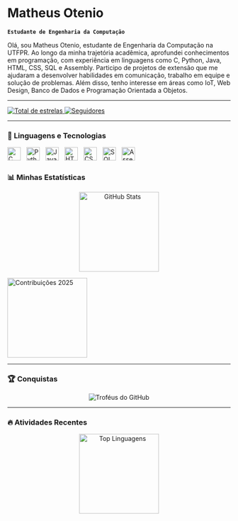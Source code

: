 # Matheus Otenio

**`Estudante de Engenharia da Computação`**

Olá, sou Matheus Otenio, estudante de Engenharia da Computação na UTFPR. Ao longo da minha trajetória acadêmica, aprofundei conhecimentos em programação, com experiência em linguagens como C, Python, Java, HTML, CSS, SQL e Assembly. Participo de projetos de extensão que me ajudaram a desenvolver habilidades em comunicação, trabalho em equipe e solução de problemas. Além disso, tenho interesse em áreas como IoT, Web Design, Banco de Dados e Programação Orientada a Objetos.

---

<p align="left">
    <a href="https://github.com/MatheusOtenio?tab=repositories&sort=stargazers">
        <img 
            alt="Total de estrelas" 
            title="Total de estrelas GitHub" 
            src="https://custom-icon-badges.demolab.com/github/stars/MatheusOtenio?color=55960c&style=for-the-badge&labelColor=488207&logo=star&label=estrelas"
        />
    </a>
    <a href="https://github.com/MatheusOtenio?tab=followers">
        <img 
            alt="Seguidores" 
            title="Me siga no GitHub" 
            src="https://custom-icon-badges.demolab.com/github/followers/MatheusOtenio?color=236ad3&labelColor=1155ba&style=for-the-badge&logo=github&label=Seguidores&logoColor=white"
        />
    </a>
</p>

---

### 🤖 Linguagens e Tecnologias

<img 
    align="left" 
    alt="C"
    title="C"
    width="30px" 
    style="padding-right: 10px;" 
    src="https://cdn.jsdelivr.net/gh/devicons/devicon/icons/c/c-original.svg" 
/>
<img 
    align="left" 
    alt="Python" 
    title="Python"
    width="30px" 
    style="padding-right: 10px;" 
    src="https://cdn.jsdelivr.net/gh/devicons/devicon/icons/python/python-original.svg" 
/>
<img 
    align="left" 
    alt="Java"
    title="Java"
    width="30px" 
    style="padding-right: 10px;" 
    src="https://cdn.jsdelivr.net/gh/devicons/devicon/icons/java/java-original.svg" 
/>
<img 
    align="left" 
    alt="HTML"
    title="HTML" 
    width="30px" 
    style="padding-right: 10px;" 
    src="https://cdn.jsdelivr.net/gh/devicons/devicon/icons/html5/html5-original.svg" 
/>
<img 
    align="left" 
    alt="CSS" 
    title="CSS"
    width="30px" 
    style="padding-right: 10px;" 
    src="https://cdn.jsdelivr.net/gh/devicons/devicon/icons/css3/css3-original.svg" 
/>
<img 
    align="left" 
    alt="SQL" 
    title="SQL"
    width="30px" 
    style="padding-right: 10px;" 
    src="https://cdn.jsdelivr.net/gh/devicons/devicon/icons/mysql/mysql-original.svg" 
/>
<img 
    align="left" 
    alt="Assembly" 
    title="Assembly"
    width="30px" 
    style="padding-right: 10px;" 
    src="https://cdn.jsdelivr.net/gh/devicons/devicon/icons/devicon/devicon-original.svg" 
/>

<br/>
<br/>

### 📊 Minhas Estatísticas

<p align="center">
  <!-- Estatísticas gerais do GitHub -->
  <img 
    alt="GitHub Stats" 
    height="180px" 
    src="https://github-readme-stats.vercel.app/api?username=MatheusOtenio&show_icons=true&theme=tokyonight&hide=prs,issues&count_private=true&include_all_commits=true&custom_title=Desempenho no GitHub&cache_seconds=1800" 
  />

  <!-- Gráfico de contribuições de 2025 -->
  <img 
    alt="Contribuições 2025" 
    height="180px" 
    src="https://github-readme-activity-graph.vercel.app/graph?username=MatheusOtenio&theme=tokyo-night&hide_border=false&area=true"
  />
</p>

---

### 🏆 Conquistas

<p align="center">
  <!-- Troféus personalizados -->
  <img 
    src="https://github-profile-trophy.vercel.app/?username=MatheusOtenio&theme=tokyonight&column=4&margin-w=10&margin-h=15&no-frame=true&title=Commit,Repositories,Stars,MultiLanguage" 
    alt="Troféus do GitHub" 
  />
</p>

---

### 🔥 Atividades Recentes

<p align="center">
  <!-- Linguagens principais usadas -->
  <img 
    alt="Top Linguagens" 
    height="180px" 
    src="https://github-readme-stats.vercel.app/api/top-langs/?username=MatheusOtenio&layout=compact&theme=tokyonight&langs_count=6&hide=Assembly&custom_title=Linguagens Mais Usadas&cache_seconds=1800" 
  />
</p>
